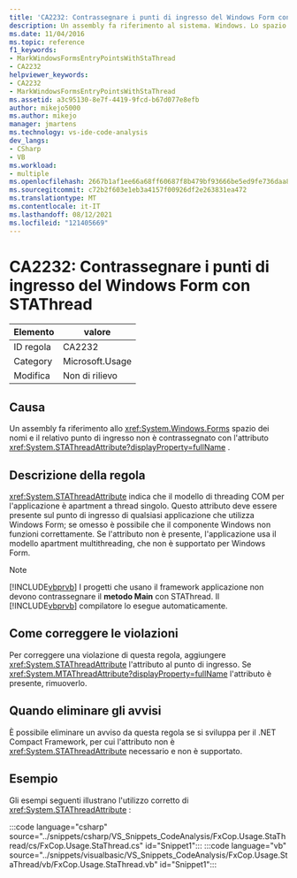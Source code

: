 ```yaml
---
title: 'CA2232: Contrassegnare i punti di ingresso del Windows Form con STAThread'
description: Un assembly fa riferimento al sistema. Windows. Lo spazio dei nomi Forms e il relativo punto di ingresso non sono contrassegnati con l'attributo System.STAThreadAttribute.
ms.date: 11/04/2016
ms.topic: reference
f1_keywords:
- MarkWindowsFormsEntryPointsWithStaThread
- CA2232
helpviewer_keywords:
- CA2232
- MarkWindowsFormsEntryPointsWithStaThread
ms.assetid: a3c95130-8e7f-4419-9fcd-b67d077e8efb
author: mikejo5000
ms.author: mikejo
manager: jmartens
ms.technology: vs-ide-code-analysis
dev_langs:
- CSharp
- VB
ms.workload:
- multiple
ms.openlocfilehash: 2667b1af1ee66a68ff60687f8b479bf93666be5ed9fe736daa80ee7be3c37286
ms.sourcegitcommit: c72b2f603e1eb3a4157f00926df2e263831ea472
ms.translationtype: MT
ms.contentlocale: it-IT
ms.lasthandoff: 08/12/2021
ms.locfileid: "121405669"
---
```

# <a name="ca2232-mark-windows-forms-entry-points-with-stathread"></a>CA2232: Contrassegnare i punti di ingresso del Windows Form con STAThread

|Elemento|valore|
|-|-|
|ID regola|CA2232|
|Category|Microsoft.Usage|
|Modifica|Non di rilievo|

## <a name="cause"></a>Causa
Un assembly fa riferimento allo <xref:System.Windows.Forms> spazio dei nomi e il relativo punto di ingresso non è contrassegnato con l'attributo <xref:System.STAThreadAttribute?displayProperty=fullName> .

## <a name="rule-description"></a>Descrizione della regola
 <xref:System.STAThreadAttribute> indica che il modello di threading COM per l'applicazione è apartment a thread singolo. Questo attributo deve essere presente sul punto di ingresso di qualsiasi applicazione che utilizza Windows Form; se omesso è possibile che il componente Windows non funzioni correttamente. Se l'attributo non è presente, l'applicazione usa il modello apartment multithreading, che non è supportato per Windows Form.

> [!NOTE]
> [!INCLUDE[vbprvb](../code-quality/includes/vbprvb_md.md)] I progetti che usano il framework applicazione non devono contrassegnare il **metodo Main** con STAThread. Il [!INCLUDE[vbprvb](../code-quality/includes/vbprvb_md.md)] compilatore lo esegue automaticamente.

## <a name="how-to-fix-violations"></a>Come correggere le violazioni
Per correggere una violazione di questa regola, aggiungere <xref:System.STAThreadAttribute> l'attributo al punto di ingresso. Se <xref:System.MTAThreadAttribute?displayProperty=fullName> l'attributo è presente, rimuoverlo.

## <a name="when-to-suppress-warnings"></a>Quando eliminare gli avvisi
È possibile eliminare un avviso da questa regola se si sviluppa per il .NET Compact Framework, per cui l'attributo non è <xref:System.STAThreadAttribute> necessario e non è supportato.

## <a name="example"></a>Esempio
Gli esempi seguenti illustrano l'utilizzo corretto di <xref:System.STAThreadAttribute> :

:::code language="csharp" source="../snippets/csharp/VS_Snippets_CodeAnalysis/FxCop.Usage.StaThread/cs/FxCop.Usage.StaThread.cs" id="Snippet1":::
:::code language="vb" source="../snippets/visualbasic/VS_Snippets_CodeAnalysis/FxCop.Usage.StaThread/vb/FxCop.Usage.StaThread.vb" id="Snippet1":::
